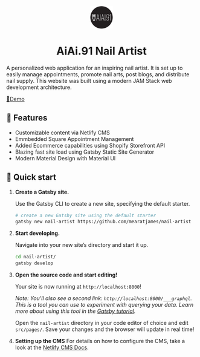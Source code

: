 <p align="center">
  <a href="https://www.aiai91nails.com">
    <img alt="Gatsby" src="./src/images/nailsLogo.png" width="60" />
  </a>
</p>
<h1 align="center">
  AiAi.91 Nail Artist
</h1>

A personalized web application for an inspiring nail artist. It is set up to easily manage appointments, promote nail arts, post blogs, and distribute nail supply. This website was built using a modern JAM Stack web development architecture.

[🔗Demo](https://www.aiai91nails.com)

## 💎 Features

- Customizable content via Netlify CMS
- Emmbedded Square Appointment Management
- Added Ecommerce capabilities using Shopify Storefront API
- Blazing fast site load using Gatsby Static Site Generator
- Modern Material Design with Material UI

## 🚀 Quick start

1.  **Create a Gatsby site.**

    Use the Gatsby CLI to create a new site, specifying the default starter.

    ```sh
    # create a new Gatsby site using the default starter
    gatsby new nail-artist https://github.com/mearatjames/nail-artist
    ```

1.  **Start developing.**

    Navigate into your new site’s directory and start it up.

    ```sh
    cd nail-artist/
    gatsby develop
    ```

1.  **Open the source code and start editing!**

    Your site is now running at `http://localhost:8000`!

    _Note: You'll also see a second link: _`http://localhost:8000/___graphql`_. This is a tool you can use to experiment with querying your data. Learn more about using this tool in the [Gatsby tutorial](https://www.gatsbyjs.org/tutorial/part-five/#introducing-graphiql)._

    Open the `nail-artist` directory in your code editor of choice and edit `src/pages/`. Save your changes and the browser will update in real time!

1.  **Setting up the CMS**
For details on how to configure the CMS, take a look at the [Netlify CMS Docs](https://www.netlifycms.org/docs/intro).

